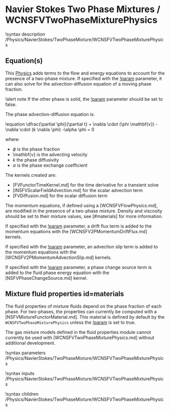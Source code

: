 # Navier Stokes Two Phase Mixtures / WCNSFVTwoPhaseMixturePhysics

!syntax description /Physics/NavierStokes/TwoPhaseMixture/WCNSFVTwoPhaseMixturePhysics

## Equation(s)

This [Physics](Physics/index.md) adds terms to the flow and energy equations to account for the presence of a
two-phase mixture. If specified with the [!param](/Physics/NavierStokes/TwoPhaseMixture/WCNSFVTwoPhaseMixturePhysics/add_phase_transport_equation)
parameter, it can also solve for the advection-diffusion equation of a moving phase fraction.

!alert note
If the other phase is solid, the [!param](/Physics/NavierStokes/TwoPhaseMixture/WCNSFVTwoPhaseMixturePhysics/add_phase_transport_equation)
parameter should be set to false.

The phase advection-diffusion equation is:

!equation
\dfrac{\partial \phi}{\partial t} + \nabla \cdot (\phi \mathbf{v}) - \nabla \cdot (k \nabla \phi) -\alpha \phi = 0

where:

- $\phi$ is the phase fraction
- \mathbf{v} is the advecting velocity
- $k$ the phase diffusivity
- $\alpha$ is the phase exchange coefficient

The kernels created are:

- [FVFunctorTimeKernel.md] for the time derivative for a transient solve
- [INSFVScalarFieldAdvection.md] for the scalar advection term
- [FVDiffusion.md] for the scalar diffusion term

The momentum equations, if defined using a [WCNSFVFlowPhysics.md], are modified in the presence of a two-phase
mixture. Density and viscosity should be set to their mixture values, see [#materials] for more information.

If specified with the [!param](/Physics/NavierStokes/TwoPhaseMixture/WCNSFVTwoPhaseMixturePhysics/add_drift_flux_momentum_terms) parameter,
a drift flux term is added to the momentum equations with the [WCNSFV2PMomentumDriftFlux.md] kernels.

If specified with the [!param](/Physics/NavierStokes/TwoPhaseMixture/WCNSFVTwoPhaseMixturePhysics/add_advection_slip_term) parameter,
an advection slip term is added to the momentum equations with the [WCNSFV2PMomentumAdvectionSlip.md] kernels.

If specified with the [!param](/Physics/NavierStokes/TwoPhaseMixture/WCNSFVTwoPhaseMixturePhysics/add_phase_change_energy_term) parameter,
a phase change source term is added to the fluid phase energy equation with the [NSFVPhaseChangeSource.md] kernel.

## Mixture fluid properties id=materials

The fluid properties of mixture fluids depend on the phase fraction of each phase.
For two-phases, the properties can currently be computed with a [NSFVMixtureFunctorMaterial.md].
This material is defined by default by the `WCNSFVTwoPhaseMixturePhysics` unless the
[!param](/Physics/NavierStokes/TwoPhaseMixture/WCNSFVTwoPhaseMixturePhysics/use_external_mixture_properties)
is set to true.

The gas mixture models defined in the fluid properties module cannot currently be used with
[WCNSFVTwoPhaseMixturePhysics.md] without additional development.

!syntax parameters /Physics/NavierStokes/TwoPhaseMixture/WCNSFVTwoPhaseMixturePhysics

!syntax inputs /Physics/NavierStokes/TwoPhaseMixture/WCNSFVTwoPhaseMixturePhysics

!syntax children /Physics/NavierStokes/TwoPhaseMixture/WCNSFVTwoPhaseMixturePhysics
